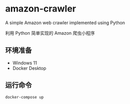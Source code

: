 # amazon-crawler
A simple Amazon web crawler implemented using Python

利用 Python 简单实现的 Amazon 爬虫小程序

## 环境准备
* Windows 11
* Docker Desktop

## 运行命令
```bash
docker-compose up
```
